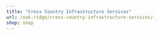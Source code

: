 ```yaml
---
title: "Cross Country Infrastructure Services"
url: /oak-ridge/cross-country-infrastructure-services/
shop: shop
---
```

